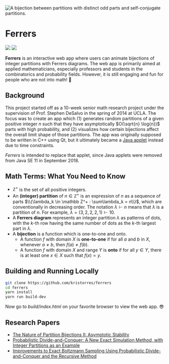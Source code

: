 <picture>
    <source media="(prefers-color-scheme: dark)" srcset="https://kristorres.github.io/ferrers/images/bijection-dark.png"/>
    <source media="(prefers-color-scheme: light)" srcset="https://kristorres.github.io/ferrers/images/bijection-light.png"/>
    <img src="https://kristorres.github.io/ferrers/images/bijection-light.png" alt="A bijection between partitions with distinct odd parts and self-conjugate partitions."/>
</picture>

Ferrers
=======

<p>
    <img src="https://img.shields.io/badge/Svelte-3-orange?style=for-the-badge&logo=svelte"/>
    <a href="https://twitter.com/ohayoukris">
        <img src="https://img.shields.io/badge/Contact-@ohayoukris-lightgrey?style=for-the-badge&logo=twitter">
    </a>
</p>

**Ferrers** is an interactive web app where users can animate bijections of
integer partitions with Ferrers diagrams. The web app is primarily aimed at
applied mathematicians, especially professors and students in the combinatorics
and probability fields. However, it is still engaging and fun for people who are
not into math! 🙂

Background
----------

This project started off as a 10-week senior math research project under the
supervision of Prof. Stephen DeSalvo in the spring of 2014 at UCLA. The focus
was to create an app which (1) generates random partitions of a given positive
integer $n$ such that they have asymptotically $O(\sqrt{n} \log{n})$ parts with
high probability, and (2) visualizes how certain bijections affect the overall
limit shape of those partitions. The app was originally supposed to be written
in C++ using Qt, but it ultimately became a
[Java applet](http://kristorres.weebly.com/partitions.html) instead due to time
constraints.

*Ferrers* is intended to replace that applet, since Java applets were removed
from Java SE 11 in September 2018.

Math Terms: What You Need to Know
---------------------------------

  * $\mathbb Z^+$ is the set of all positive integers.
  * An **(integer) partition** of $n \in \mathbb Z^+$ is an expression of $n$
    as a sequence of parts
    $\\{\lambda_k \in \mathbb Z^+ : \sum\lambda_k = n\\}$, which are
    conventionally in decreasing order. The notation $\lambda ⊢ n$ means that
    $\lambda$ is a partition of $n$. For example,
    $\lambda = (3, 2, 2, 2, 1) ⊢ 10$.
  * A **Ferrers diagram** represents an integer partition $\lambda$ as patterns
    of dots, with the $k$-th row having the same number of dots as the $k$-th
    largest part in $\lambda$.
  * A **bijection** is a function which is one-to-one and onto.
    * A function $f$ with domain $X$ is **one-to-one** if for all $a$ and $b$ in
      $X$, whenever $a \ne b$, then $f(a) \ne f(b)$.
    * A function $f$ with domain $X$ and range $Y$ is **onto** if for all
      $y \in Y$, there is at least one $x \in X$ such that $f(x) = y$.

Building and Running Locally
----------------------------

```sh
git clone https://github.com/kristorres/ferrers
cd ferrers
yarn install
yarn run build-dev
```

Now go to *build/index.html* on your favorite browser to view the web app. 😎

Research Papers
---------------

  * [The Nature of Partition Bijections II: Asymptotic Stability](https://www.math.ucla.edu/~pak/papers/stab5.pdf)
  * [Probabilistic Divide-and-Conquer: A New Exact Simulation Method, with Integer Partitions as an Example](https://arxiv.org/pdf/1110.3856.pdf)
  * [Improvements to Exact Boltzmann Sampling Using Probabilistic Divide-and-Conquer and the Recursive Method](https://arxiv.org/pdf/1608.07922.pdf)
